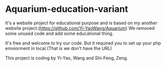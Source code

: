 # Aquarium-education-variant

It's a website project for educational purpose and is based on my another website project.(https://github.com/Yi-YaoWang/Aquarium)
We removed some unused code and add some educational thing.

It's free and welcome to try our code.
But it required you to set up your php emviorment in local.(That is we don't have the URL)

This project is coding by Yi-Yao, Wang and Shi-Feng, Zeng.
